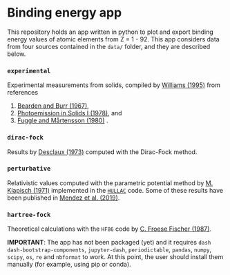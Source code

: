 # Binding energy app

This repository holds an app written in python to plot and export binding energy values of atomic elements from Z = 1 - 92. This app considers data from four sources contained in the ```data/``` folder, and they are described below.

### ```experimental```
Experimental measurements from solids, compiled by [Williams (1995)](https://xdb.lbl.gov/Section1/Sec_1-1.html) from references 
1. [Bearden and Burr (1967)](https://doi.org/10.1103/RevModPhys.39.125), 
2. [Photoemission in Solids I (1978)](https://doi.org/10.1007/3-540-08685-4), and 
3. [Fuggle and Mårtensson (1980)](https://doi.org/10.1016/0368-2048(80)85056-0) .

### ```dirac-fock``` 
Results by [Desclaux (1973)](https://doi.org/10.1016/0092-640X(73)90020-X) computed with the Dirac-Fock method.

### ```perturbative```
Relativistic values computed with the parametric potential method by [M. Klapisch (1971)](https://doi.org/10.1016/0010-4655(71)90001-4) implemented in the [```HULLAC```](https://doi.org/10.1016/S0022-4073(01)00066-8) code. Some of these results have been published in [Mendez et al. (2019)](https://doi.org/10.1016/j.nimb.2019.02.002).

### ```hartree-fock```
Theoretical calculations with the ```HF86``` code by [C. Froese Fischer (1987)](https://doi.org/10.1016/0010-4655(87)90053-1).



**IMPORTANT**: The app has not been packaged (yet) and it requires ```dash``` ```dash-bootstrap-components```, ```jupyter-dash```, ```periodictable```, ```pandas```, ```numpy```, ```scipy```, ```os```, ```re``` and ```nbformat``` to work. At this point, the user should install them manually (for example, using pip or conda).

